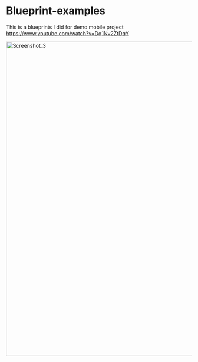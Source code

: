 # Blueprint-examples
This is a blueprints I did for demo mobile project https://www.youtube.com/watch?v=Dq1Nv2ZtDqY

<img width="854" alt="Screenshot_3" src="https://github.com/SiriusJoker/Blueprint-examples/assets/38983774/3cdbe351-dabf-41a1-889b-95e43a33efb6">
